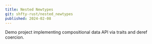 ```yaml
---
title: Nested Newtypes
git: shfty-rust/nested_newtypes
published: 2024-02-08
---
```


Demo project implementing compositional data API via traits and deref coercion.

